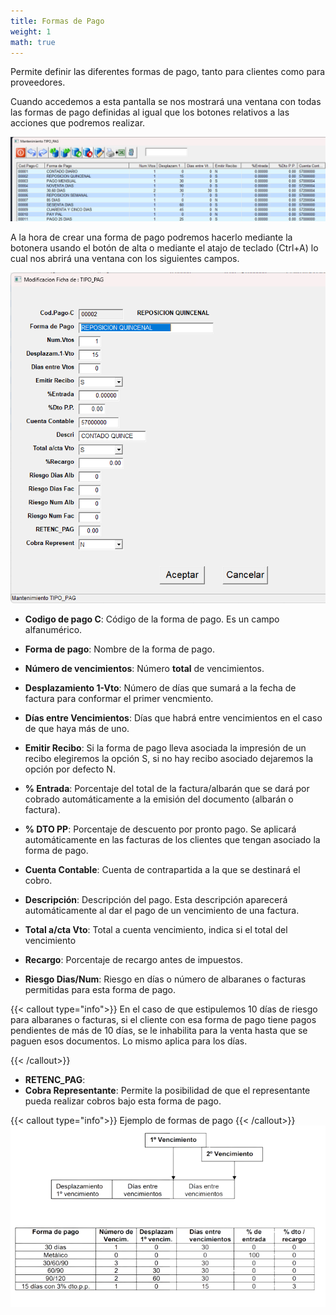 ```yaml
---
title: Formas de Pago
weight: 1
math: true
---
```

Permite definir las diferentes formas de pago, tanto para clientes como para proveedores.

Cuando accedemos a esta pantalla se nos mostrará una ventana con todas las formas de pago definidas al igual que los botones relativos a las acciones que podremos realizar. 

![FormaDePago](/docs/images/FormasDePago/FormadePago.png)

A la hora de crear una forma de pago podremos hacerlo mediante la botonera usando el botón de alta o mediante el atajo de teclado (Ctrl+A) lo cual nos abrirá una ventana con los siguientes campos.

![FormaDePagoAlta](/docs/images/FormasDePago/AltaForma.png)

* **Codigo de pago C**: Código de la forma de pago. Es un campo alfanumérico.
* **Forma de pago**: Nombre de la forma de pago.
* **Número de vencimientos**: Número **total** de vencimientos.
* **Desplazamiento 1-Vto**: Número de días que sumará a la fecha de factura para conformar el primer vencmiento.
* **Días entre Vencimientos**: Días que habrá entre vencimientos en el caso de que haya más de uno.

* **Emitir Recibo**: Si la forma de pago lleva asociada la impresión de un recibo elegiremos
la opción S, si no hay recibo asociado dejaremos la opción por defecto N.
* **% Entrada**: Porcentaje del total de la factura/albarán que se dará por cobrado automáticamente a la emisión del documento (albarán o factura).
* **% DTO PP**: Porcentaje de descuento por pronto pago. Se aplicará automáticamente en
las facturas de los clientes que tengan asociado la forma de pago.
* **Cuenta Contable**: Cuenta de contrapartida a la que se destinará el cobro.
* **Descripción**: Descripción del pago. Esta descripción aparecerá automáticamente al dar el pago de un vencimiento de una factura.
* **Total a/cta Vto**: Total a cuenta vencimiento, indica si el total del vencimiento 

* **Recargo**: Porcentaje de recargo antes de impuestos.

* **Riesgo Dias/Num**: Riesgo en días o número de albaranes o facturas permitidas para esta forma de pago.

{{< callout type="info">}}
En el caso de que estipulemos 10 días de riesgo para albaranes o facturas, si el cliente con esa forma de pago tiene pagos pendientes de más de 10 días, se le inhabilita para la venta hasta que se paguen esos documentos. Lo mismo aplica para los días.

{{< /callout>}}

* **RETENC_PAG**:
* **Cobra Representante**: Permite la posibilidad de que el representante pueda realizar cobros bajo esta forma de pago.



{{< callout type="info">}}
Ejemplo de formas de pago
{{< /callout>}}
![fondo](/images/fondo.png)